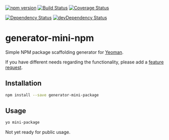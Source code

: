 [![npm version](https://badge.fury.io/js/generator-mini-package.svg)](http://badge.fury.io/js/generator-mini-package)
[![Build Status](https://travis-ci.org/alykoshin/generator-mini-package.svg)](https://travis-ci.org/alykoshin/generator-mini-package)
[![Coverage Status](http://coveralls.io/repos/alykoshin/generator-mini-package/badge.svg?branch=master&service=github)](http://coveralls.io/github/alykoshin/generator-mini-package?branch=master)

[![Dependency Status](https://david-dm.org/alykoshin/generator-mini-package/status.svg)](https://david-dm.org/alykoshin/generator-mini-package#info=dependencies)
[![devDependency Status](https://david-dm.org/alykoshin/generator-mini-package/dev-status.svg)](https://david-dm.org/alykoshin/generator-mini-package#info=devDependencies)

# generator-mini-npm

Simple NPM package scaffolding generator for [Yeoman](http://yeoman.io).



If you have different needs regarding the functionality, please add a [feature request](https://github.com/alykoshin/generator-mini-package/issues).

## Installation

```sh
npm install --save generator-mini-package
```

## Usage

```sh
yo mini-package
```

Not yet ready for public usage.

